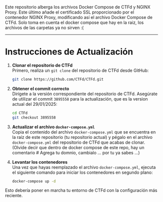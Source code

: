 Este repositorio alberga los archivos Docker Compose de CTFd y NGINX Proxy. Este último añade el certificado SSL proporcionado por el contenedor NGINX Proxy, modificando así el archivo Docker Compose de CTFd. Solo toma en cuenta el docker compose que hay en la raiz, los archivos de las carpetas ya no sirven :( 



---

# Instrucciones de Actualización

1. **Clonar el repositorio de CTFd**  
   Primero, realiza un `git clone` del repositorio de CTFd desde GitHub:

   ```bash
   git clone https://github.com/CTFd/CTFd.git
   ```

2. **Obtener el commit correcto**  
   Dirígete a la versión correspondiente del repositorio de CTFd. Asegúrate de utilizar el commit `3895558` para la actualización, que es la version actual del 29/01/2025:

   ```bash
   cd CTFd
   git checkout 3895558
   ```

3. **Actualizar el archivo `docker-compose.yml`**  
   Copia el contenido del archivo `docker-compose.yml` que se encuentra en la raíz de este repositorio (tu repositorio actual) y pégalo en el archivo `docker-compose.yml` del repositorio de CTFd que acabas de clonar. (Olvide decir que dentro de docker compose de este repo, hay un comentario # Agrega tu domnio, cambialo ... por tu ya sabes ...) 

4. **Levantar los contenedores**  
   Una vez que hayas reemplazado el archivo `docker-compose.yml`, ejecuta el siguiente comando para iniciar los contenedores en segundo plano:

   ```bash
   docker-compose up -d
   ```

Esto debería poner en marcha tu entorno de CTFd con la configuración más reciente.
